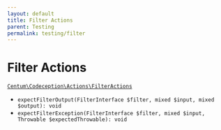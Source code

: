 ```yaml
---
layout: default
title: Filter Actions
parent: Testing
permalink: testing/filter
---
```




# Filter Actions

[`Centum\Codeception\Actions\FilterActions`](https://github.com/SidRoberts/centum/blob/development/src/Codeception/Actions/FilterActions.php)

- `expectFilterOutput(FilterInterface $filter, mixed $input, mixed $output): void`
- `expectFilterException(FilterInterface $filter, mixed $input, Throwable $expectedThrowable): void`
